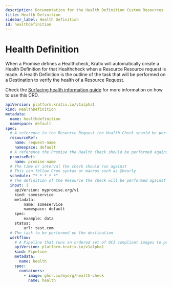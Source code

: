 ```yaml
---
description: Documentation for the Health Definition Custom Resources
title: Health Definition
sidebar_label: Health Definition
id: healthdefinition
---
```


# Health Definition

When a Promise defines a Healthcheck, Kratix will automatically create a Health Definition for that Healthcheck when a Resource Resource request is made. A Health Definition is the outline of the task that will be performed on a Destination to verify the health of a Resource Request.

Check the [Surfacing health information guide](/main/guides/resource-health) for more information on how to use this CRD.

```yaml
apiVersion: platform.kratix.io/v1alpha1
kind: HealthDefinition
metadata:
  name: healthdefinition
  namespace: default
spec:
  # A reference to the Resource Request the Health Check should be performed against
  resourceRef:
    name: request-name
    namespace: default
  # A reference the Promise the Health Check should be performed against
  promiseRef:
    name: promise-name
  # The time or interval the check should run against
  # This can follow Cron syntax or macros such as @hourly
  schedule: "* * * * *"
  # The definition of the Resource the check will be performed against
  input: |
    apiVersion: mypromise.org/v1
    kind: someservice
    metadata:
        name: someservice
        namespace: default
    spec:
        example: data
    status:
        url: test.com
  # The task to be performed on the destination
  workflow:
    # A Pipeline that runs an ordered set of OCI compliant images to perform health checks
    apiVersion: platform.kratix.io/v1alpha1
    kind: Pipeline
    metadata:
      name: health
    spec:
      containers:
        - image: ghcr.io/myorg/health-check
          name: health
```
